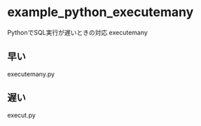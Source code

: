 # example_python_executemany

PythonでSQL実行が遅いときの対応 executemany

## 早い
executemany.py

## 遅い
execut.py
